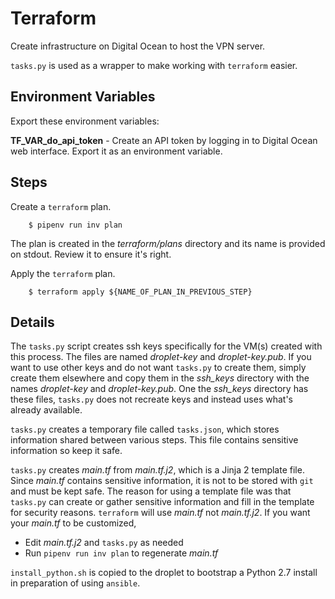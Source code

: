 # Terraform

Create infrastructure on Digital Ocean to host the VPN server.

``tasks.py`` is used as a wrapper to make working with ``terraform`` easier.

## Environment Variables

Export these environment variables:

**TF_VAR_do_api_token** - Create an API token by logging in to Digital Ocean 
web interface. Export it as an environment variable.

## Steps

Create a ``terraform`` plan.

        $ pipenv run inv plan

The plan is created in the *terraform/plans* directory and its name is provided
on stdout. Review it to ensure it's right.

Apply the ``terraform`` plan.

        $ terraform apply ${NAME_OF_PLAN_IN_PREVIOUS_STEP}

## Details

The ``tasks.py`` script creates ssh keys specifically for the VM(s) created 
with this process. The files are named *droplet-key* and *droplet-key.pub*. If 
you want to use other keys and do not want ``tasks.py`` to create them,
simply create them elsewhere and copy them in the *ssh_keys* directory with the
names *droplet-key* and *droplet-key.pub*. One the *ssh_keys* directory has 
these files, ``tasks.py`` does not recreate keys and instead uses what's
already available.

``tasks.py`` creates a temporary file called ``tasks.json``, which stores
information shared between various steps. This file contains sensitive 
information so keep it safe.

``tasks.py`` creates *main.tf* from *main.tf.j2*, which is a Jinja 2 template 
file. Since *main.tf* contains sensitive information, it is not to be stored 
with ``git`` and must be kept safe. The reason for using a template file was
that ``tasks.py`` can create or gather sensitive information and fill in
the template for security reasons. ``terraform`` will use *main.tf* not 
*main.tf.j2*. If you want your *main.tf* to be customized, 

* Edit *main.tf.j2* and ``tasks.py`` as needed
* Run ``pipenv run inv plan`` to regenerate *main.tf*

``install_python.sh`` is copied to the droplet to bootstrap a Python 2.7 
install in preparation of using ``ansible``.
